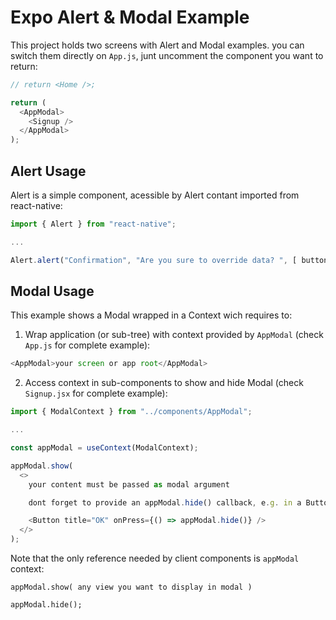 # Expo Alert & Modal Example

This project holds two screens with Alert and Modal examples. you can switch them directly on `App.js`, junt uncomment the component you want to return:

```js
// return <Home />;

return (
  <AppModal>
    <Signup />
  </AppModal>
);
```

## Alert Usage

Alert is a simple component, acessible by Alert contant imported from react-native:

```js
import { Alert } from "react-native";

...

Alert.alert("Confirmation", "Are you sure to override data? ", [ buttons array ]);
```

## Modal Usage

This example shows a Modal wrapped in a Context wich requires to:

1. Wrap application (or sub-tree) with context provided by `AppModal` (check `App.js` for complete example):

```js
<AppModal>your screen or app root</AppModal>
```

2. Access context in sub-components to show and hide Modal (check `Signup.jsx` for complete example):

```js
import { ModalContext } from "../components/AppModal";

...

const appModal = useContext(ModalContext);

appModal.show(
  <>
    your content must be passed as modal argument

    dont forget to provide an appModal.hide() callback, e.g. in a Button

    <Button title="OK" onPress={() => appModal.hide()} />
  </>
);

```

Note that the only reference needed by client components is `appModal` context:

```
appModal.show( any view you want to display in modal )
```

```
appModal.hide();
```
